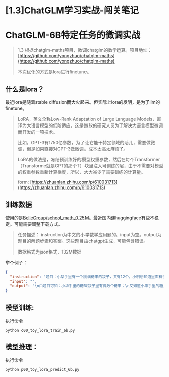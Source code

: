 # [1.3]ChatGLM学习实战-闯关笔记
# ChatGLM-6B特定任务的微调实战

> 1.3 根据chatglm-maths项目，微调chatglm的数学运算。项目地址：[https://github.com/yongzhuo/chatglm-maths](https://github.com/yongzhuo/chatglm-maths)
>
> 本次优化的方式是lora进行finetune。

## 什么是lora？

最近lora是随着stable diffusion而大火起来。但实际上lora的发明，是为了llm的finetune。

> LoRA，英文全称Low-Rank Adaptation of Large Language Models，直译为大语言模型的低阶适应，这是微软的研究人员为了解决大语言模型微调而开发的一项技术。
>
> 比如，GPT-3有1750亿参数，为了让它能干特定领域的活儿，需要做微调，但是如果直接对GPT-3做微调，成本太高太麻烦了。
> 
> LoRA的做法是，冻结预训练好的模型权重参数，然后在每个Transformer（Transforme就是GPT的那个T）块里注入可训练的层，由于不需要对模型的权重参数重新计算梯度，所以，大大减少了需要训练的计算量。
>
> form: [https://zhuanlan.zhihu.com/p/610031713](https://zhuanlan.zhihu.com/p/610031713)

## 训练数据

使用的是[BelleGroup/school_math_0.25M](https://huggingface.co/datasets/BelleGroup/school_math_0.25M)。最近国内连huggingface有些不稳定。可能需要调整下载方式。

> 任务描述： instruction为中文的小学数学应用题的。input为空。output为题目的解题步骤和答案。这些题目由chatgpt生成，可能包含错误。
>
> 数据格式为json格式，132M数据

举个例子：
```json
{
  "instruction": "题目：小华手里有一个装满糖果的袋子，共有12个，小明想知道里面有多少颗糖果，于是他问小华：“你手里的糖果袋子里有偶数个糖果吗？”小华回答：“有，而且多于10颗。”请问小华手里的糖果袋子里最少有几颗糖果？",
  "input": "",
  "output": "\n由题目可知：小华手里的糖果袋子里有偶数个糖果；\n又知道小华手里的糖果袋子里有多于10颗糖果。\n因为糖果数为偶数，多于10颗，所以糖果数最小必须是12。\n所以小华手里的糖果袋子里最少有12颗糖果。"
}
```

## 模型训练:
执行命令
```shell
python c00_toy_lora_train_6b.py
```

## 模型推理：
执行命令
```shell
python p00_toy_lora_predict_6b.py
```

